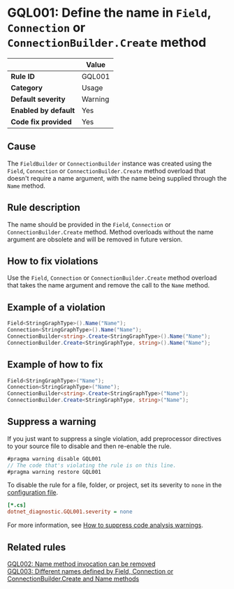 # GQL001: Define the name in `Field`, `Connection` or `ConnectionBuilder.Create` method

|                        | Value   |
| ---------------------- | ------- |
| **Rule ID**            | GQL001  |
| **Category**           | Usage   |
| **Default severity**   | Warning |
| **Enabled by default** | Yes     |
| **Code fix provided**  | Yes     |

## Cause

The `FieldBuilder` or `ConnectionBuilder` instance was created using the
`Field`, `Connection` or `ConnectionBuilder.Create` method overload that doesn't
require a name argument, with the name being supplied through the `Name` method.

## Rule description

The name should be provided in the `Field`, `Connection` or
`ConnectionBuilder.Create` method. Method overloads without the name argument
are obsolete and will be removed in future version.

## How to fix violations

Use the `Field`, `Connection` or `ConnectionBuilder.Create` method overload that
takes the name argument and remove the call to the `Name` method.

## Example of a violation

```c#
Field<StringGraphType>().Name("Name");
Connection<StringGraphType>().Name("Name");
ConnectionBuilder<string>.Create<StringGraphType>().Name("Name");
ConnectionBuilder.Create<StringGraphType, string>().Name("Name");
```

## Example of how to fix

```c#
Field<StringGraphType>("Name");
Connection<StringGraphType>("Name");
ConnectionBuilder<string>.Create<StringGraphType>("Name");
ConnectionBuilder.Create<StringGraphType, string>("Name");
```

## Suppress a warning

If you just want to suppress a single violation, add preprocessor directives to
your source file to disable and then re-enable the rule.

```csharp
#pragma warning disable GQL001
// The code that's violating the rule is on this line.
#pragma warning restore GQL001
```

To disable the rule for a file, folder, or project, set its severity to `none`
in the
[configuration file](https://learn.microsoft.com/en-us/dotnet/fundamentals/code-analysis/configuration-files).

```ini
[*.cs]
dotnet_diagnostic.GQL001.severity = none
```

For more information, see
[How to suppress code analysis warnings](https://learn.microsoft.com/en-us/dotnet/fundamentals/code-analysis/suppress-warnings).

## Related rules

[GQL002: Name method invocation can be removed](../gql002)  
[GQL003: Different names defined by Field, Connection or ConnectionBuilder.Create and Name methods](../gql003)
